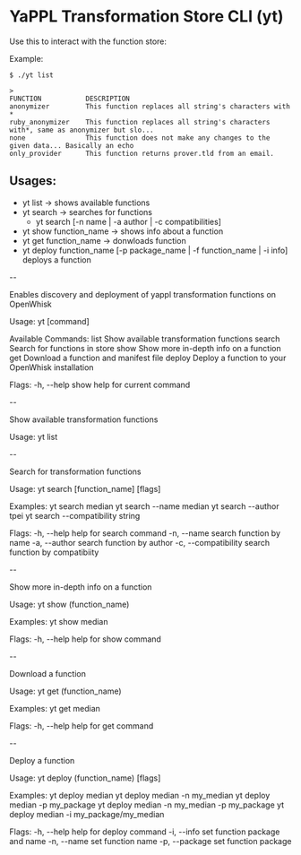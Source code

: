 # YaPPL Transformation Store CLI (yt)

Use this to interact with the function store:

Example:

`$ ./yt list`
```
>
FUNCTION           DESCRIPTION
anonymizer         This function replaces all string's characters with *
ruby_anonymizer    This function replaces all string's characters with*, same as anonymizer but slo...
none               This function does not make any changes to the given data... Basically an echo
only_provider      This function returns prover.tld from an email.
```

## Usages:
- yt list -> shows available functions
- yt search -> searches for functions
  - yt search [-n name | -a author | -c compatibilities]
- yt show function_name -> shows info about a function
- yt get function_name -> donwloads function
- yt deploy function_name [-p package_name | -f function_name | -i info] deploys a function

--

Enables discovery and deployment of yappl transformation functions on
OpenWhisk

Usage:
  yt [command]

Available Commands:
  list     Show available transformation functions
  search   Search for functions in store
  show     Show more in-depth info on a function
  get      Download a function and manifest file
  deploy   Deploy a function to your OpenWhisk installation

Flags:
  -h, --help   show help for current command

--

Show available transformation functions

Usage:
  yt list

--

Search for transformation functions

Usage:
  yt search [function_name] [flags]

Examples:
  yt search median
  yt search --name median
  yt search --author tpei
  yt search --compatibility string

Flags:
  -h, --help            help for search command
  -n, --name            search function by name
  -a, --author          search function by author
  -c, --compatibility   search function by compatibiity

--

Show more in-depth info on a function

Usage:
  yt show (function_name)

Examples:
  yt show median

Flags:
  -h, --help   help for show command

--

Download a function

Usage:
  yt get (function_name)

Examples:
  yt get median

Flags:
  -h, --help   help for get command

--

Deploy a function

Usage:
  yt deploy (function_name) [flags]

Examples:
  yt deploy median
  yt deploy median -n my_median
  yt deploy median -p my_package
  yt deploy median -n my_median -p my_package
  yt deploy median -i my_package/my_median

Flags:
  -h, --help      help for deploy command
  -i, --info      set function package and name
  -n, --name      set function name
  -p, --package   set function package

